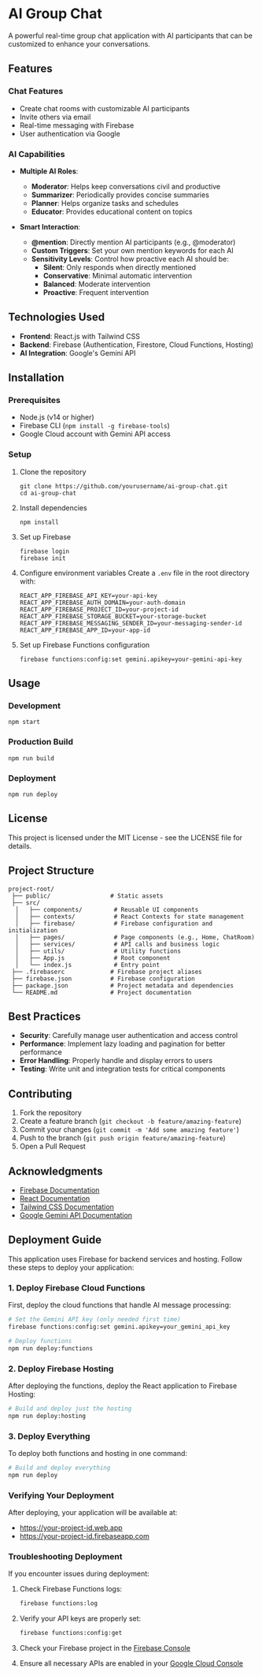 # AI Group Chat

A powerful real-time group chat application with AI participants that can be customized to enhance your conversations.

## Features

### Chat Features
- Create chat rooms with customizable AI participants 
- Invite others via email
- Real-time messaging with Firebase
- User authentication via Google

### AI Capabilities
- **Multiple AI Roles**:
  - **Moderator**: Helps keep conversations civil and productive
  - **Summarizer**: Periodically provides concise summaries
  - **Planner**: Helps organize tasks and schedules
  - **Educator**: Provides educational content on topics

- **Smart Interaction**:
  - **@mention**: Directly mention AI participants (e.g., @moderator)
  - **Custom Triggers**: Set your own mention keywords for each AI
  - **Sensitivity Levels**: Control how proactive each AI should be:
    - **Silent**: Only responds when directly mentioned
    - **Conservative**: Minimal automatic intervention
    - **Balanced**: Moderate intervention
    - **Proactive**: Frequent intervention

## Technologies Used

- **Frontend**: React.js with Tailwind CSS
- **Backend**: Firebase (Authentication, Firestore, Cloud Functions, Hosting)
- **AI Integration**: Google's Gemini API

## Installation

### Prerequisites
- Node.js (v14 or higher)
- Firebase CLI (`npm install -g firebase-tools`)
- Google Cloud account with Gemini API access

### Setup

1. Clone the repository
   ```
   git clone https://github.com/yourusername/ai-group-chat.git
   cd ai-group-chat
   ```

2. Install dependencies
   ```
   npm install
   ```

3. Set up Firebase
   ```
   firebase login
   firebase init
   ```

4. Configure environment variables
   Create a `.env` file in the root directory with:
   ```
   REACT_APP_FIREBASE_API_KEY=your-api-key
   REACT_APP_FIREBASE_AUTH_DOMAIN=your-auth-domain
   REACT_APP_FIREBASE_PROJECT_ID=your-project-id
   REACT_APP_FIREBASE_STORAGE_BUCKET=your-storage-bucket
   REACT_APP_FIREBASE_MESSAGING_SENDER_ID=your-messaging-sender-id
   REACT_APP_FIREBASE_APP_ID=your-app-id
   ```

5. Set up Firebase Functions configuration
   ```
   firebase functions:config:set gemini.apikey=your-gemini-api-key
   ```

## Usage

### Development

```
npm start
```

### Production Build

```
npm run build
```

### Deployment

```
npm run deploy
```

## License

This project is licensed under the MIT License - see the LICENSE file for details.

## Project Structure

```
project-root/
 ├── public/                 # Static assets
 ├── src/
  │   ├── components/         # Reusable UI components
  │   ├── contexts/           # React Contexts for state management
  │   ├── firebase/           # Firebase configuration and initialization
  │   ├── pages/              # Page components (e.g., Home, ChatRoom)
  │   ├── services/           # API calls and business logic
  │   ├── utils/              # Utility functions
  │   ├── App.js              # Root component
  │   └── index.js            # Entry point
 ├── .firebaserc             # Firebase project aliases
 ├── firebase.json           # Firebase configuration
 ├── package.json            # Project metadata and dependencies
 └── README.md               # Project documentation
```

## Best Practices

- **Security**: Carefully manage user authentication and access control
- **Performance**: Implement lazy loading and pagination for better performance
- **Error Handling**: Properly handle and display errors to users
- **Testing**: Write unit and integration tests for critical components

## Contributing

1. Fork the repository
2. Create a feature branch (`git checkout -b feature/amazing-feature`)
3. Commit your changes (`git commit -m 'Add some amazing feature'`)
4. Push to the branch (`git push origin feature/amazing-feature`)
5. Open a Pull Request

## Acknowledgments

- [Firebase Documentation](https://firebase.google.com/docs)
- [React Documentation](https://reactjs.org/docs)
- [Tailwind CSS Documentation](https://tailwindcss.com/docs)
- [Google Gemini API Documentation](https://ai.google.dev/docs)

## Deployment Guide

This application uses Firebase for backend services and hosting. Follow these steps to deploy your application:

### 1. Deploy Firebase Cloud Functions

First, deploy the cloud functions that handle AI message processing:

```bash
# Set the Gemini API key (only needed first time)
firebase functions:config:set gemini.apikey=your_gemini_api_key

# Deploy functions
npm run deploy:functions
```

### 2. Deploy Firebase Hosting

After deploying the functions, deploy the React application to Firebase Hosting:

```bash
# Build and deploy just the hosting
npm run deploy:hosting
```

### 3. Deploy Everything

To deploy both functions and hosting in one command:

```bash
# Build and deploy everything
npm run deploy
```

### Verifying Your Deployment

After deploying, your application will be available at:
- https://your-project-id.web.app
- https://your-project-id.firebaseapp.com

### Troubleshooting Deployment

If you encounter issues during deployment:

1. Check Firebase Functions logs:
   ```bash
   firebase functions:log
   ```

2. Verify your API keys are properly set:
   ```bash
   firebase functions:config:get
   ```

3. Check your Firebase project in the [Firebase Console](https://console.firebase.google.com/)

4. Ensure all necessary APIs are enabled in your [Google Cloud Console](https://console.cloud.google.com/) 
